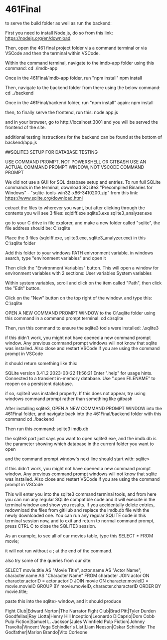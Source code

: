 # 461Final
to serve the build folder as well as run the backend:

First you need to install Node.js, do so from this link: 
https://nodejs.org/en/download

Then, open the 461 final project folder via a command terminal or via VSCode and then the terminal within VSCode.

Within the command terminal, navigate to the imdb-app folder using this command:
cd ./imdb-app

Once in the 461Final/imdb-app folder, run "npm install"
npm install

Then, navigate to the backend folder from there using the below command:
cd ../backend

Once in the 461Final/backend folder, run "npm install" again:
npm install

then, to finally serve the frontend, run this:
node app.js

and in your browser, go to http://localhost:3001 and you will be served the frontend of the site. 

additional testing instructions for the backend can be found at the bottom of backend/app.js


##SQLITE3 SETUP FOR DATABASE TESTING

USE COMMAND PROMPT, NOT POWERSHELL OR GITBASH
USE AN ACTUAL COMMAND PROMPT WINDOW, NOT VSCODE COMMAND PROMPT

We did not use a GUI for SQL database setup and entries.
To run full SQLite commands in the terminal, download SQLite3 "Precompiled Binaries for Windows" - "sqlite-tools-win32-x86-3410200.zip" from this link:
https://www.sqlite.org/download.html

extract the files to wherever you want, but after clicking through the contents you will see 3 files:
sqldiff.exe
sqlite3.exe
sqlite3_analyzer.exe

go to your C drive in file explorer, and make a new folder called "sqlite", the file address should be:
C:\sqlite

Place the 3 files (sqldiff.exe, sqlite3.exe, sqlite3_analyzer.exe) in this C:\sqlite folder

Add this folder to your windows PATH enivronment variable.
in windows search, type "environment variables" and open it

Then click the "Environment Variables" button. This will open a window for environment variables with 2 sections:
User variables
System variables

Within system variables, scroll and click on the item called "Path", then click the "Edit" button.

Click on the "New" button on the top right of the window.
and type this:
C:\sqlite

OPEN A NEW COMMAND PROMPT WINDOW to the C:\sqlite folder using this command in a command prompt terminal:
cd c:\sqlite

Then, run this command to ensure the sqlite3 tools were installed:
.\sqlite3

if this didn't work, you might not have opened a new command prompt window.
Any previous command prompt windows will not know that sqlite was installed.
Also close and restart VSCode if you are using the command prompt in VSCode


it should return something like this:

SQLite version 3.41.2 2023-03-22 11:56:21
Enter ".help" for usage hints.
Connected to a transient in-memory database.
Use ".open FILENAME" to reopen on a persistent database.

if so, sqlite3 was installed properly. If this does not appear, try using windows command prompt rather than something like gitbash

After installing sqlite3, OPEN A NEW COMMAND PROMPT WINDOW into the 461Final folder, and navigate back into the 461Final/backend folder with this command
cd ./backend

Then run this command:
sqlite3 imdb.db

the sqlite3 part just says you want to open sqlite3.exe, and the imdb.db is the parameter showing which database in the current folder you want to open

and the command prompt window's next line should start with:
sqlite> 

if this didn't work, you might not have opened a new command prompt window.
Any previous command prompt windows will not know that sqlite was installed.
Also close and restart VSCode if you are using the command prompt in VSCode


This will enter you into the sqlite3 command terminal tools, and from here you can run any regular SQLite compatible code and it will execute in the terminal window and show you results.
If you accidentally delete entries, redownload the files from gitHub and replace the imdb.db file with the newly downloaded one.
You can run any regular SQLITE code in this terminal session now, and to exit and return to normal command prompt, press CTRL C to close the SQLITE3 session.

As an example, to see all of our movies table, type this
SELECT * 
FROM movie;

it will not run without a ; at the end of the command.

also try some of the queries from our site:

SELECT
  movie.title AS "Movie Title",
  actor.name AS "Actor Name",
  character.name AS "Character Name"
FROM
  character
JOIN
  actor ON character.actorID = actor.actorID
JOIN
  movie ON character.movieID = movie.movieID
GROUP BY
  movie.movieID,
  character.characterID
ORDER BY
  movie.title;

paste this into the sqlite> window, and it should produce

Fight Club|Edward Norton|The Narrator
Fight Club|Brad Pitt|Tyler Durden
Goodfellas|Ray Liotta|Henry Hill
Inception|Leonardo DiCaprio|Dom Cobb
Pulp Fiction|Samuel L. Jackson|Jules Winnfield
Pulp Fiction|Johnny Travolta|Vincent Vega
Schindler's List|Liam Neeson|Oskar Schindler
The Godfather|Marlon Brando|Vito Corleone